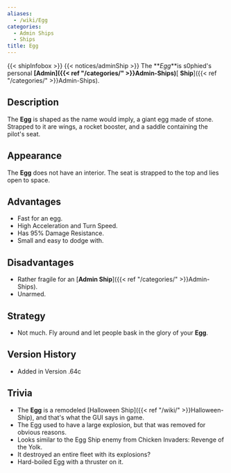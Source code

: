 ```yaml
---
aliases:
  - /wiki/Egg
categories:
  - Admin Ships
  - Ships
title: Egg
---
```


{{< shipInfobox >}} {{< notices/adminShip >}} The **_Egg_**is s0phied's personal **[Admin]({{< ref "/categories/" >}}Admin-Ships)**[ **Ship**]({{< ref "/categories/" >}}Admin-Ships).

## Description

The **Egg** is shaped as the name would imply, a giant egg made of stone. Strapped to it are wings, a rocket booster, and a saddle containing the pilot's seat.

## Appearance

The **Egg** does not have an interior. The seat is strapped to the top and lies open to space.

## Advantages

- Fast for an egg.
- High Acceleration and Turn Speed.
- Has 95% Damage Resistance.
- Small and easy to dodge with.

## Disadvantages

- Rather fragile for an [**Admin Ship**]({{< ref "/categories/" >}}Admin-Ships).
- Unarmed.

## Strategy

- Not much. Fly around and let people bask in the glory of your **Egg**.

## Version History

- Added in Version .64c

## Trivia

- The **Egg** is a remodeled [Halloween Ship]({{< ref "/wiki/" >}}Halloween-Ship), and that's what the GUI says in game.
- The Egg used to have a large explosion, but that was removed for obvious reasons.
- Looks similar to the Egg Ship enemy from Chicken Invaders: Revenge of the Yolk.
- It destroyed an entire fleet with its explosions?
- Hard-boiled Egg with a thruster on it.
